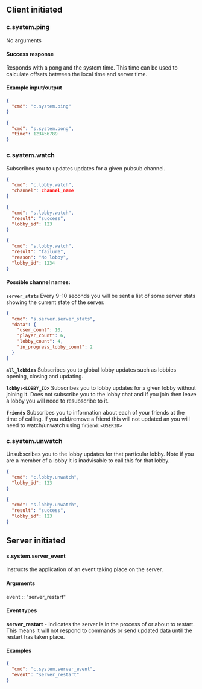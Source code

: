 ## Client initiated
### c.system.ping
No arguments

#### Success response
Responds with a pong and the system time. This time can be used to calculate offsets between the local time and server time.

#### Example input/output
```json
{
  "cmd": "c.system.ping"
}

{
  "cmd": "s.system.pong",
  "time": 123456789
}
```

### c.system.watch
Subscribes you to updates updates for a given pubsub channel.

```json
{
  "cmd": "c.lobby.watch",
  "channel": channel_name
}

{
  "cmd": "s.lobby.watch",
  "result": "success",
  "lobby_id": 123
}

{
  "cmd": "s.lobby.watch",
  "result": "failure",
  "reason": "No lobby",
  "lobby_id": 1234
}
```

#### Possible channel names:
**`server_stats`**
Every 9-10 seconds you will be sent a list of some server stats showing the current state of the server.
```json
{
  "cmd": "s.server.server_stats",
  "data": {
    "user_count": 10,
    "player_count": 6,
    "lobby_count": 4,
    "in_progress_lobby_count": 2
  }
}
```

**`all_lobbies`**
Subscribes you to global lobby updates such as lobbies opening, closing and updating.

**`lobby:<LOBBY_ID>`**
Subscribes you to lobby updates for a given lobby without joining it. Does not subscribe you to the lobby chat and if you join then leave a lobby you will need to resubscribe to it.

**`friends`**
Subscribes you to information about each of your friends at the time of calling. If you add/remove a friend this will not updated an you will need to watch/unwatch using `friend:<USERID>`


### c.system.unwatch
Unsubscribes you to the lobby updates for that particular lobby. Note if you are a member of a lobby it is inadvisable to call this for that lobby.
```json
{
  "cmd": "c.lobby.unwatch",
  "lobby_id": 123
}

{
  "cmd": "s.lobby.unwatch",
  "result": "success",
  "lobby_id": 123
}
```

## Server initiated
#### s.system.server_event
Instructs the application of an event taking place on the server.

#### Arguments
event :: "server_restart"

#### Event types
**server_restart** - Indicates the server is in the process of or about to restart. This means it will not respond to commands or send updated data until the restart has taken place.

#### Examples
```json
{
  "cmd": "c.system.server_event",
  "event": "server_restart"
}
```
